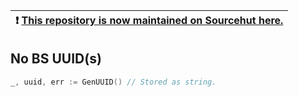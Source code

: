 | :exclamation:  [This repository is now maintained on Sourcehut here.](https://git.sr.ht/~maatt/nobs-uuid)   |
|-------------------------------------------------------------------------------------------------------------|




## No BS UUID(s)

```go
_, uuid, err := GenUUID() // Stored as string.
```
